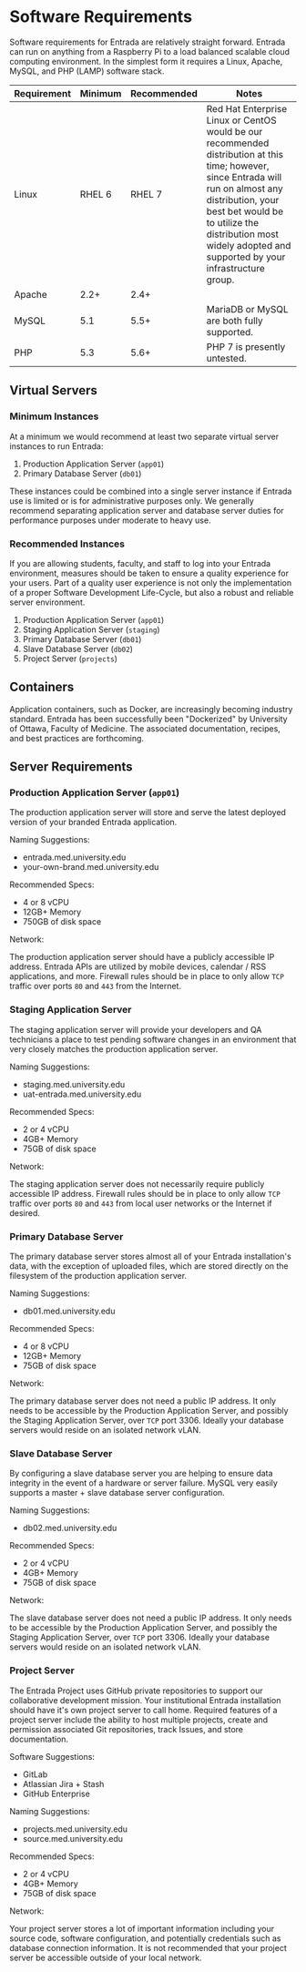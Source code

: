 # Software Requirements

Software requirements for Entrada are relatively straight forward. Entrada can run on anything from a Raspberry Pi to a load balanced scalable cloud computing environment. In the simplest form it requires a Linux, Apache, MySQL, and PHP (LAMP) software stack.

| Requirement | Minimum | Recommended | Notes |
| ----------- | ------- | ----------- | ----- |
| Linux | RHEL 6 | RHEL 7 | Red Hat Enterprise Linux or CentOS would be our recommended distribution at this time; however, since Entrada will run on almost any distribution, your best bet would be to utilize the distribution most widely adopted and supported by your infrastructure group. |
| Apache | 2.2+ | 2.4+ | | 
| MySQL | 5.1 | 5.5+ | MariaDB or MySQL are both fully supported. |
| PHP | 5.3 | 5.6+ | PHP 7 is presently untested. | 


## Virtual Servers

### Minimum Instances

At a minimum we would recommend at least two separate virtual server instances to run Entrada:

1. Production Application Server (`app01`)
2. Primary Database Server (`db01`)

These instances could be combined into a single server instance if Entrada use is limited or is for administrative purposes only. We generally recommend separating application server and database server duties for performance purposes under moderate to heavy use.

### Recommended Instances

If you are allowing students, faculty, and staff to log into your Entrada environment, measures should be taken to ensure a quality experience for your users. Part of a quality user experience is not only the implementation of a proper Software Development Life-Cycle, but also a robust and reliable server environment. 

1. Production Application Server (`app01`)
2. Staging Application Server (`staging`)
3. Primary Database Server (`db01`)
4. Slave Database Server (`db02`)
5. Project Server (`projects`)

## Containers

Application containers, such as Docker, are increasingly becoming industry standard. Entrada has been successfully been "Dockerized" by University of Ottawa, Faculty of Medicine. The associated documentation, recipes, and best practices are forthcoming.    

## Server Requirements

### Production Application Server (`app01`)

The production application server will store and serve the latest deployed version of your branded Entrada application.

Naming Suggestions:

* entrada.med.university.edu
* your-own-brand.med.university.edu

Recommended Specs:

* 4 or 8 vCPU
* 12GB+ Memory
* 750GB of disk space

Network:

The production application server should have a publicly accessible IP address. Entrada APIs are utilized by mobile devices, calendar / RSS applications, and more. Firewall rules should be in place to only allow `TCP` traffic over ports `80` and `443` from the Internet.

### Staging Application Server

The staging application server will provide your developers and QA technicians a place to test pending software changes in an environment that very closely matches the production application server.

Naming Suggestions:

* staging.med.university.edu
* uat-entrada.med.university.edu

Recommended Specs:

* 2 or 4 vCPU
* 4GB+ Memory
* 75GB of disk space

Network:

The staging application server does not necessarily require publicly accessible IP address. Firewall rules should be in place to only allow `TCP` traffic over ports `80` and `443` from local user networks or the Internet if desired.


### Primary Database Server

The primary database server stores almost all of your Entrada installation's data, with the exception of uploaded files, which are stored directly on the filesystem of the production application server.

Naming Suggestions:

* db01.med.university.edu

Recommended Specs:

* 4 or 8 vCPU
* 12GB+ Memory
* 75GB of disk space

Network:

The primary database server does not need a public IP address. It only needs to be accessible by the Production Application Server, and possibly the Staging Application Server, over `TCP` port 3306. Ideally your database servers would reside on an isolated network vLAN.

### Slave Database Server

By configuring a slave database server you are helping to ensure data integrity in the event of a hardware or server failure. MySQL very easily supports a master + slave database server configuration.

Naming Suggestions:

* db02.med.university.edu

Recommended Specs:

* 2 or 4 vCPU
* 4GB+ Memory
* 75GB of disk space

Network:

The slave database server does not need a public IP address. It only needs to be accessible by the Production Application Server, and possibly the Staging Application Server, over `TCP` port 3306. Ideally your database servers would reside on an isolated network vLAN.


### Project Server

The Entrada Project uses GitHub private repositories to support our collaborative development mission. Your institutional Entrada installation should have it's own project server to call home. Required features of a project server include the ability to host multiple projects, create and permission associated Git repositories, track Issues, and store documentation.

Software Suggestions:

* GitLab
* Atlassian Jira + Stash
* GitHub Enterprise

Naming Suggestions:

* projects.med.university.edu
* source.med.university.edu

Recommended Specs:

* 2 or 4 vCPU
* 4GB+ Memory
* 75GB of disk space

Network:

Your project server stores a lot of important information including your source code, software configuration, and potentially credentials such as database connection information. It is not recommended that your project server be accessible outside of your local network.
